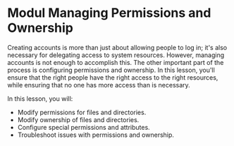# Modul Managing Permissions and Ownership

Creating accounts is more than just about allowing people to log in; it's also necessary for delegating access to system resources. However, managing accounts is not enough to accomplish this. The other important part of the process is configuring permissions and ownership. In this lesson, you'll ensure that the right people have the right access to the right resources, while ensuring that no one has more access than is necessary.

In this lesson, you will:

-   Modify permissions for files and directories.
-   Modify ownership of files and directories.
-   Configure special permissions and attributes.
-   Troubleshoot issues with permissions and ownership.